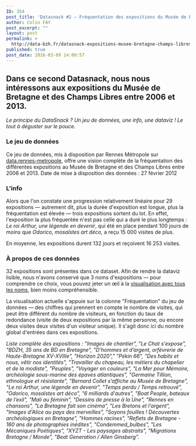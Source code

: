 ```yaml
---
ID: 354
post_title: 'Datasnack #2 — Fréquentation des expositions du Musée de Bretagne et des Champs Libres'
author: Colin FAY
post_excerpt: ""
layout: post
permalink: >
  http://data-bzh.fr/datasnack-expositions-musee-bretagne-champs-libres/
published: true
post_date: 2016-03-09 14:00:57
---
```

<h2>Dans ce second Datasnack, nous nous intéressons aux expositions du Musée de Bretagne et des Champs Libres entre 2006 et 2013. <!--more--></h2>
<em>Le principe du DataSnack ? Un jeu de données, une info, une dataviz ! Le tout à déguster sur le pouce.
</em>
<h3>Le jeu de données</h3>
Ce jeu de données, mis à disposition par Rennes Métropole sur <a href="http://www.data.rennes-metropole.fr" target="_blank">data.rennes-metropole</a>, offre une vision complète de la fréquentation des différentes expositions au Musée de Bretagne et des Champs Libres entre 2006 et 2013.
Date de mise à disposition des données : 27 février 2012
<h3>L'info</h3>
Alors que l'on constate une progression relativement linéaire pour 29 expositions — autrement dit, plus la durée d'exposition est longue, plus la fréquentation est élevée — trois expositions sortent du lot. En effet, l'exposition la plus fréquentée n'est pas celle qui a duré le plus longtemps : <em>Le roi Arthur, une légende en devenir</em>, qui été en place pendant 100 jours de moins que <em>Odorico, mosaïstes art déco</em>, a reçu 15 000 visites de plus.

En moyenne, les expositions durent 132 jours et reçoivent 16 253 visites.
<h3>À propos de ces données</h3>
32 expositions sont présentes dans ce dataset. Afin de rendre la dataviz lisible, nous n'avons conservé que 3 noms d'expositions — pour comprendre ce choix, vous pouvez jeter un œil à la <a href="http://dev.data-bzh.fr/wp-content/uploads/2016/02/expo-musee-bretagne-with-label-2.jpg" target="_blank">visualisation avec tous les noms</a>, bien moins compréhensible.

La visualisation actuelle s'appuie sur la colonne "Fréquentation" du jeu de données — des chiffres qui prennent en compte le nombre de visites, qui peut être différent du nombre de visiteurs, en fonction du taux de redondance (visite de deux expositions par la même personne, ou encore deux visites deux visites d'un visiteur unique). Il s'agit donc ici du nombre global d'entrées dans ces expositions.

<em>Liste complète des expositions : "Images de chantier", "Le Chat s'expose", "BDZH, 35 ans de BD en Bretagne", "D’hommes et d’argent, orfèvrerie de Haute-Bretagne XV-XVIIIe", "Horizon 2020"," "Pékin 66", "Des habits et nous, vêtir nos identités", "Travailler du chapeau, les métiers du chapelier et de la modiste", "Peuples", "Voyager en couleurs", "La Mer pour Mémoire, archéologie sous-marine des épaves atlantiques", "Germaine Tillion, ethnologue et résistante", "Bernard Collet s’affiche au Musée de Bretagne", "Le roi Arthur, une légende en devenir", "Temps perdu / Temps retrouvé", "Odorico, mosaïstes art déco", "6 milliards d'autres", "Boat People, bateaux de l’exil", "Mali au féminin", "Dessins de presse à la Une", "Rennes en chansons", "La Bretagne fait son cinéma", "Les Bretons et l'argent", "Images d'Alice au pays des merveilles", "Soyons fouilles ! Découvertes archéologiques en Bretagne", "Hommes racines", "Reflets de Bretagne - 160 ans de photographies inédites", "Condemmed_bulbes", "Les Mécaniques Poétiques", "XYZT - Les paysages abstraits", "Migrations Bretagne / Monde", "Beat Generation / Allen Ginsberg".</em>